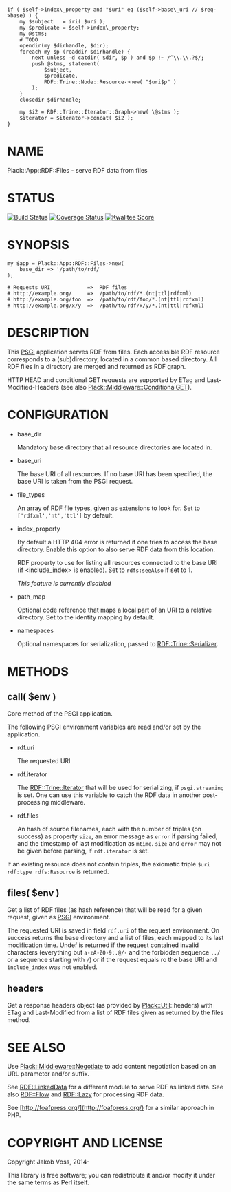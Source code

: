 # 
    if ( $self->index\_property and "$uri" eq ($self->base\_uri // $req->base) ) {
        my $subject   = iri( $uri );
        my $predicate = $self->index\_property;
        my @stms;
        # TODO
        opendir(my $dirhandle, $dir);
        foreach my $p (readdir $dirhandle) {
            next unless -d catdir( $dir, $p ) and $p !~ /^\\.\\.?$/;
            push @stms, statement(
                $subject,
                $predicate,
                RDF::Trine::Node::Resource->new( "$uri$p" )
            );
        }
        closedir $dirhandle;

        my $i2 = RDF::Trine::Iterator::Graph->new( \@stms );
        $iterator = $iterator->concat( $i2 );
    }

# NAME

Plack::App::RDF::Files - serve RDF data from files

# STATUS

[![Build Status](https://travis-ci.org/nichtich/Plack-App-RDF-Files.png)](https://travis-ci.org/nichtich/Plack-App-RDF-Files)
[![Coverage Status](https://coveralls.io/repos/nichtich/Plack-App-RDF-Files/badge.png)](https://coveralls.io/r/nichtich/Plack-App-RDF-Files)
[![Kwalitee Score](http://cpants.cpanauthors.org/dist/Plack-App-RDF-Files.png)](http://cpants.cpanauthors.org/dist/Plack-App-RDF-Files)

# SYNOPSIS

    my $app = Plack::App::RDF::Files->new(
        base_dir => '/path/to/rdf/
    );

    # Requests URI            =>  RDF files
    # http://example.org/     =>  /path/to/rdf/*.(nt|ttl|rdfxml)
    # http://example.org/foo  =>  /path/to/rdf/foo/*.(nt|ttl|rdfxml)
    # http://example.org/x/y  =>  /path/to/rdf/x/y/*.(nt|ttl|rdfxml)

# DESCRIPTION

This [PSGI](https://metacpan.org/pod/PSGI) application serves RDF from files. Each accessible RDF resource
corresponds to a (sub)directory, located in a common based directory. All RDF
files in a directory are merged and returned as RDF graph.

HTTP HEAD and conditional GET requests are supported by ETag and
Last-Modified-Headers (see also [Plack::Middleware::ConditionalGET](https://metacpan.org/pod/Plack::Middleware::ConditionalGET)).

# CONFIGURATION

- base\_dir

    Mandatory base directory that all resource directories are located in.

- base\_uri

    The base URI of all resources. If no base URI has been specified, the
    base URI is taken from the PSGI request.

- file\_types

    An array of RDF file types, given as extensions to look for. Set to
    `['rdfxml','nt','ttl']` by default.

- index\_property

    By default a HTTP 404 error is returned if one tries to access the base
    directory. Enable this option to also serve RDF data from this location.

    RDF property to use for listing all resources connected to the base URI (if
    <include\_index> is enabled).  Set to `rdfs:seeAlso` if set to 1.

    _This feature is currently disabled_

- path\_map

    Optional code reference that maps a local part of an URI to a relative
    directory. Set to the identity mapping by default.

- namespaces

    Optional namespaces for serialization, passed to [RDF::Trine::Serializer](https://metacpan.org/pod/RDF::Trine::Serializer).

# METHODS

## call( $env )

Core method of the PSGI application.

The following PSGI environment variables are read and/or set by the
application.

- rdf.uri

    The requested URI

- rdf.iterator

    The [RDF::Trine::Iterator](https://metacpan.org/pod/RDF::Trine::Iterator) that will be used for serializing, if
    `psgi.streaming` is set. One can use this variable to catch the RDF
    data in another post-processing middleware.

- rdf.files

    An hash of source filenames, each with the number of triples (on success)
    as property `size`, an error message as `error` if parsing failed, and
    the timestamp of last modification as `mtime`. `size` and `error` may
    not be given before parsing, if `rdf.iterator` is set.

If an existing resource does not contain triples, the axiomatic triple
`$uri rdf:type rdfs:Resource` is returned.

## files( $env )

Get a list of RDF files (as hash reference) that will be read for a given
request, given as [PSGI](https://metacpan.org/pod/PSGI) environment.

The requested URI is saved in field `rdf.uri` of the request environment.  On
success returns the base directory and a list of files, each mapped to its last
modification time.  Undef is returned if the request contained invalid
characters (everything but `a-zA-Z0-9:.@/-` and the forbidden sequence `../`
or a sequence starting with `/`) or if the request equals ro the base URI and
`include_index` was not enabled.

## headers 

Get a response headers object (as provided by [Plack::Util](https://metacpan.org/pod/Plack::Util)::headers) with
ETag and Last-Modified from a list of RDF files given as returned by the files
method.

# SEE ALSO

Use [Plack::Middleware::Negotiate](https://metacpan.org/pod/Plack::Middleware::Negotiate) to add content negotiation based on
an URL parameter and/or suffix.

See [RDF::LinkedData](https://metacpan.org/pod/RDF::LinkedData) for a different module to serve RDF as linked data.
See also [RDF::Flow](https://metacpan.org/pod/RDF::Flow) and [RDF::Lazy](https://metacpan.org/pod/RDF::Lazy) for processing RDF data.

See [http://foafpress.org/](http://foafpress.org/) for a similar approach in PHP.

# COPYRIGHT AND LICENSE

Copyright Jakob Voss, 2014-

This library is free software; you can redistribute it and/or modify it under
the same terms as Perl itself.
